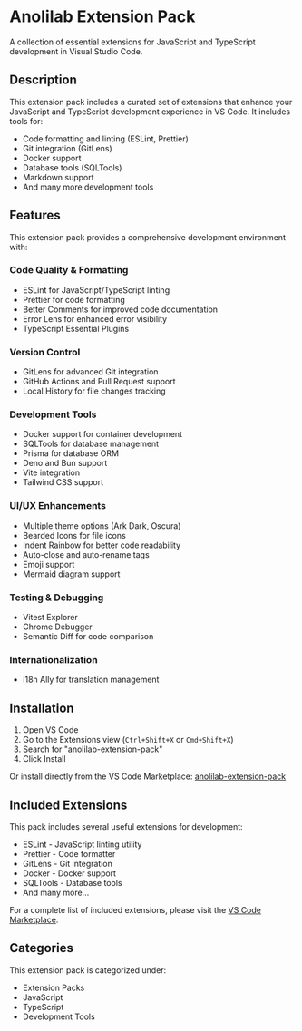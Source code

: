 # Anolilab Extension Pack

A collection of essential extensions for JavaScript and TypeScript development in Visual Studio Code.

## Description

This extension pack includes a curated set of extensions that enhance your JavaScript and TypeScript development experience in VS Code. It includes tools for:

- Code formatting and linting (ESLint, Prettier)
- Git integration (GitLens)
- Docker support
- Database tools (SQLTools)
- Markdown support
- And many more development tools

## Features

This extension pack provides a comprehensive development environment with:

### Code Quality & Formatting
- ESLint for JavaScript/TypeScript linting
- Prettier for code formatting
- Better Comments for improved code documentation
- Error Lens for enhanced error visibility
- TypeScript Essential Plugins

### Version Control
- GitLens for advanced Git integration
- GitHub Actions and Pull Request support
- Local History for file changes tracking

### Development Tools
- Docker support for container development
- SQLTools for database management
- Prisma for database ORM
- Deno and Bun support
- Vite integration
- Tailwind CSS support

### UI/UX Enhancements
- Multiple theme options (Ark Dark, Oscura)
- Bearded Icons for file icons
- Indent Rainbow for better code readability
- Auto-close and auto-rename tags
- Emoji support
- Mermaid diagram support

### Testing & Debugging
- Vitest Explorer
- Chrome Debugger
- Semantic Diff for code comparison

### Internationalization
- i18n Ally for translation management

## Installation

1. Open VS Code
2. Go to the Extensions view (`Ctrl+Shift+X` or `Cmd+Shift+X`)
3. Search for "anolilab-extension-pack"
4. Click Install

Or install directly from the VS Code Marketplace:
[anolilab-extension-pack](https://marketplace.visualstudio.com/items?itemName=anolilab.anolilab-extension-pack)

## Included Extensions

This pack includes several useful extensions for development:

- ESLint - JavaScript linting utility
- Prettier - Code formatter
- GitLens - Git integration
- Docker - Docker support
- SQLTools - Database tools
- And many more...

For a complete list of included extensions, please visit the [VS Code Marketplace](https://marketplace.visualstudio.com/items?itemName=anolilab.anolilab-extension-pack).

## Categories

This extension pack is categorized under:
- Extension Packs
- JavaScript
- TypeScript
- Development Tools
